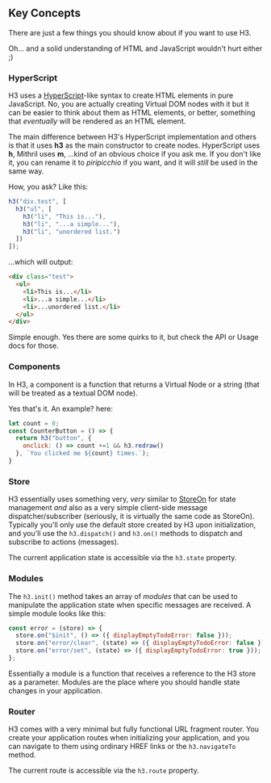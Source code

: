 ## Key Concepts

There are just a few things you should know about if you want to use H3. 

Oh... and a solid understanding of HTML and JavaScript wouldn't hurt either ;)

### HyperScript

H3 uses a [HyperScript](https://openbase.io/js/hyperscript)-like syntax to create HTML elements in pure JavaScript. No, you are actually creating Virtual DOM nodes with it but it can be easier to think about them as HTML elements, or better, something that *eventually* will be rendered as an HTML element.

The main difference between H3's HyperScript implementation and others is that it uses **h3** as the main constructor to create nodes. HyperScript uses **h**, Mithril uses **m**, ...kind of an obvious choice if you ask me. If you don't like it, you can rename it to *piripicchio* if you want, and it will *still* be used in the same way.

How, you ask? Like this:

```js
h3("div.test", [
  h3("ul", [
    h3("li", "This is..."),
    h3("li", "...a simple..."),
    h3("li", "unordered list.")
  ])
]);
```

...which will output:

```html
<div class="test">
  <ul>
    <li>This is...</li>
    <li>...a simple...</li>
    <li>...unordered list.</li>
  </ul>
</div>
```

Simple enough. Yes there are some quirks to it, but check the API or Usage docs for those.

### Components

In H3, a component is a function that returns a Virtual Node or a string (that will be treated as a textual DOM node). 

Yes that's it. An example? here:

```js
let count = 0;
const CounterButton = () => {
  return h3("button", {
    onclick: () => count +=1 && h3.redraw()
  }, `You clicked me ${count} times.`);
}
```

### Store

H3 essentially uses something very, *very* similar to [StoreOn](https://github.com/storeon/storeon) for state management *and* also as a very simple client-side message dispatcher/subscriber (seriously, it is virtually the same code as StoreOn). Typically you'll only use the default store created by H3 upon initialization, and you'll use the `h3.dispatch()` and `h3.on()` methods to dispatch and subscribe to actions (messages).

The current application state is accessible via the `h3.state` property.

### Modules

The `h3.init()` method takes an array of *modules* that can be used to manipulate the application state when specific messages are received. A simple module looks like this:

```js
const error = (store) => {
  store.on("$init", () => ({ displayEmptyTodoError: false }));
  store.on("error/clear", (state) => ({ displayEmptyTodoError: false }));
  store.on("error/set", (state) => ({ displayEmptyTodoError: true }));
};
```

Essentially a module is a function that receives a reference to the H3 store as a parameter. Modules are the place where you should handle state changes in your application.

### Router

H3 comes with a very minimal but fully functional URL fragment router. You create your application routes when initializing your application, and you can navigate to them using ordinary HREF links or the `h3.navigateTo` method.

The current route is accessible via the `h3.route` property.
